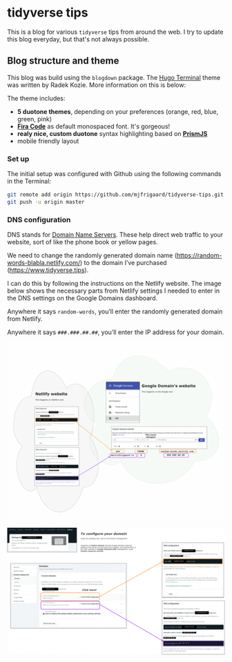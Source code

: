 tidyverse tips
==============

This is a blog for various `tidyverse` tips from around the web. I try to update this blog everyday, but that's not always possible. 


## Blog structure and theme  

This blog was build using the `blogdown` package. The
[Hugo Terminal](https://github.com/panr/hugo-theme-terminal/) theme was written
by Radek Kozie. More information on this is below: 

The theme includes:

- **5 duotone themes**, depending on your preferences (orange, red, blue, green, pink)
- [**Fira Code**](https://github.com/tonsky/FiraCode) as default monospaced font. It's gorgeous!
- **realy nice, custom duotone** syntax highlighting based on [**PrismJS**](https://prismjs.com)
- mobile friendly layout

### Set up 

The initial setup was configured with Github using the following commands in 
the Terminal:

```bash
git remote add origin https://github.com/mjfrigaard/tidyverse-tips.git
git push -u origin master
```

### DNS configuration

DNS stands for [Domain Name Servers](https://en.wikipedia.org/wiki/Domain_Name_System). These help direct web traffic to your website, sort of like the phone book or yellow pages. 

We need to change the randomly generated domain name (https://random-words-blabla.netlify.com/) to the domain I’ve purchased (https://www.tidyverse.tips).

I can do this by following the instructions on the Netlify website. The image below shows the necessary parts from Netlify settings I needed to enter in the DNS settings on the Google Domains dashboard.

Anywhere it says `random-words`, you’ll enter the randomly generated domain from Netlify.

Anywhere it says `###.###.##.##`, you’ll enter the IP address for your domain.

![](figs/blogdown-google-dns-netlify-1200x985.png)

![](figs/blogdown-netlify-dns-domains-01-1200x703.png)

